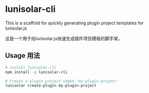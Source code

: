 # lunisolar-cli

This is a scaffold for quickly generating plugin project templates for lunisolar.js

这是一个用于给lunisolar.js快速生成插件项目模板的脚手架。

## Usage 用法

```sh
# install lunisolar-cli
npm install -g lunisolar-cli 

# Create a plugin project named 'my-plugin-project'
lunisolar create-plugin my-plugin-project
```
